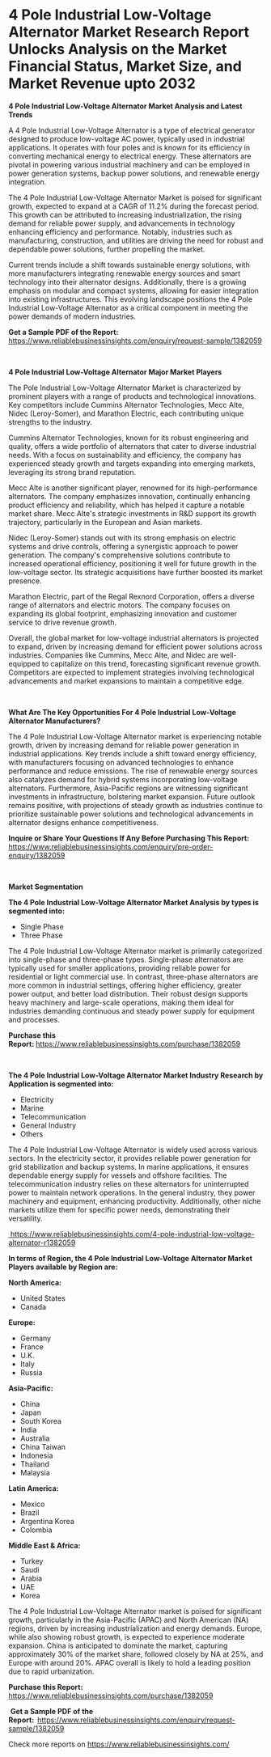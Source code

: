 <p><h1>4 Pole Industrial Low-Voltage Alternator Market Research Report Unlocks Analysis on the Market Financial Status, Market Size, and Market Revenue upto 2032</h1></p><p><strong>4 Pole Industrial Low-Voltage Alternator Market Analysis and Latest Trends</strong></p>
<p><p>A 4 Pole Industrial Low-Voltage Alternator is a type of electrical generator designed to produce low-voltage AC power, typically used in industrial applications. It operates with four poles and is known for its efficiency in converting mechanical energy to electrical energy. These alternators are pivotal in powering various industrial machinery and can be employed in power generation systems, backup power solutions, and renewable energy integration.</p><p>The 4 Pole Industrial Low-Voltage Alternator Market is poised for significant growth, expected to expand at a CAGR of 11.2% during the forecast period. This growth can be attributed to increasing industrialization, the rising demand for reliable power supply, and advancements in technology enhancing efficiency and performance. Notably, industries such as manufacturing, construction, and utilities are driving the need for robust and dependable power solutions, further propelling the market.</p><p>Current trends include a shift towards sustainable energy solutions, with more manufacturers integrating renewable energy sources and smart technology into their alternator designs. Additionally, there is a growing emphasis on modular and compact systems, allowing for easier integration into existing infrastructures. This evolving landscape positions the 4 Pole Industrial Low-Voltage Alternator as a critical component in meeting the power demands of modern industries.</p></p>
<p><strong>Get a Sample PDF of the Report:&nbsp;</strong> <a href="https://www.reliablebusinessinsights.com/enquiry/request-sample/1382059?utm_campaign=2192&utm_medium=2&utm_source=Github&utm_content=ia&utm_term=24022025&utm_id=4-pole-industrial-low-voltage-alternator">https://www.reliablebusinessinsights.com/enquiry/request-sample/1382059</a></p>
<p>&nbsp;</p>
<p><strong>4 Pole Industrial Low-Voltage Alternator Major Market Players</strong></p>
<p><p>The Pole Industrial Low-Voltage Alternator Market is characterized by prominent players with a range of products and technological innovations. Key competitors include Cummins Alternator Technologies, Mecc Alte, Nidec (Leroy-Somer), and Marathon Electric, each contributing unique strengths to the industry.</p><p>Cummins Alternator Technologies, known for its robust engineering and quality, offers a wide portfolio of alternators that cater to diverse industrial needs. With a focus on sustainability and efficiency, the company has experienced steady growth and targets expanding into emerging markets, leveraging its strong brand reputation.</p><p>Mecc Alte is another significant player, renowned for its high-performance alternators. The company emphasizes innovation, continually enhancing product efficiency and reliability, which has helped it capture a notable market share. Mecc Alte's strategic investments in R&D support its growth trajectory, particularly in the European and Asian markets.</p><p>Nidec (Leroy-Somer) stands out with its strong emphasis on electric systems and drive controls, offering a synergistic approach to power generation. The company's comprehensive solutions contribute to increased operational efficiency, positioning it well for future growth in the low-voltage sector. Its strategic acquisitions have further boosted its market presence.</p><p>Marathon Electric, part of the Regal Rexnord Corporation, offers a diverse range of alternators and electric motors. The company focuses on expanding its global footprint, emphasizing innovation and customer service to drive revenue growth.</p><p>Overall, the global market for low-voltage industrial alternators is projected to expand, driven by increasing demand for efficient power solutions across industries. Companies like Cummins, Mecc Alte, and Nidec are well-equipped to capitalize on this trend, forecasting significant revenue growth. Competitors are expected to implement strategies involving technological advancements and market expansions to maintain a competitive edge.</p></p>
<p>&nbsp;</p>
<p><strong>What Are The Key Opportunities For 4 Pole Industrial Low-Voltage Alternator Manufacturers?</strong></p>
<p><p>The 4 Pole Industrial Low-Voltage Alternator market is experiencing notable growth, driven by increasing demand for reliable power generation in industrial applications. Key trends include a shift toward energy efficiency, with manufacturers focusing on advanced technologies to enhance performance and reduce emissions. The rise of renewable energy sources also catalyzes demand for hybrid systems incorporating low-voltage alternators. Furthermore, Asia-Pacific regions are witnessing significant investments in infrastructure, bolstering market expansion. Future outlook remains positive, with projections of steady growth as industries continue to prioritize sustainable power solutions and technological advancements in alternator designs enhance competitiveness.</p></p>
<p><strong>Inquire or Share Your Questions If Any Before Purchasing This Report:</strong> <a href="https://www.reliablebusinessinsights.com/enquiry/pre-order-enquiry/1382059?utm_campaign=2192&utm_medium=2&utm_source=Github&utm_content=ia&utm_term=24022025&utm_id=4-pole-industrial-low-voltage-alternator">https://www.reliablebusinessinsights.com/enquiry/pre-order-enquiry/1382059</a></p>
<p>&nbsp;</p>
<p><strong>Market Segmentation</strong></p>
<p><strong>The 4 Pole Industrial Low-Voltage Alternator Market Analysis by types is segmented into:</strong></p>
<p><ul><li>Single Phase</li><li>Three Phase</li></ul></p>
<p><p>The 4 Pole Industrial Low-Voltage Alternator market is primarily categorized into single-phase and three-phase types. Single-phase alternators are typically used for smaller applications, providing reliable power for residential or light commercial use. In contrast, three-phase alternators are more common in industrial settings, offering higher efficiency, greater power output, and better load distribution. Their robust design supports heavy machinery and large-scale operations, making them ideal for industries demanding continuous and steady power supply for equipment and processes.</p></p>
<p><strong>Purchase this Report:&nbsp;</strong><a href="https://www.reliablebusinessinsights.com/purchase/1382059?utm_campaign=2192&utm_medium=2&utm_source=Github&utm_content=ia&utm_term=24022025&utm_id=4-pole-industrial-low-voltage-alternator">https://www.reliablebusinessinsights.com/purchase/1382059</a></p>
<p>&nbsp;</p>
<p><strong>The 4 Pole Industrial Low-Voltage Alternator Market Industry Research by Application is segmented into:</strong></p>
<p><ul><li>Electricity</li><li>Marine</li><li>Telecommunication</li><li>General Industry</li><li>Others</li></ul></p>
<p><p>The 4 Pole Industrial Low-Voltage Alternator is widely used across various sectors. In the electricity sector, it provides reliable power generation for grid stabilization and backup systems. In marine applications, it ensures dependable energy supply for vessels and offshore facilities. The telecommunication industry relies on these alternators for uninterrupted power to maintain network operations. In the general industry, they power machinery and equipment, enhancing productivity. Additionally, other niche markets utilize them for specific power needs, demonstrating their versatility.</p></p>
<p><a href="https://www.reliablebusinessinsights.com/4-pole-industrial-low-voltage-alternator-r1382059?utm_campaign=2192&utm_medium=2&utm_source=Github&utm_content=ia&utm_term=24022025&utm_id=4-pole-industrial-low-voltage-alternator">&nbsp;https://www.reliablebusinessinsights.com/4-pole-industrial-low-voltage-alternator-r1382059</a></p>
<p><strong>In terms of Region, the 4 Pole Industrial Low-Voltage Alternator Market Players available by Region are:</strong></p>
<p>
    <p> <strong> North America: </strong>
        <ul>
            <li>United States</li>
            <li>Canada</li>
        </ul>
        </p> 
    <p> <strong> Europe: </strong>
        <ul>
            <li>Germany</li>
            <li>France</li>
            <li>U.K.</li>
            <li>Italy</li>
            <li>Russia</li>
        </ul>
        </p> 
    <p> <strong> Asia-Pacific: </strong>
        <ul>
            <li>China</li>
            <li>Japan</li>
            <li>South Korea</li>
            <li>India</li>
            <li>Australia</li>
            <li>China Taiwan</li>
            <li>Indonesia</li>
            <li>Thailand</li>
            <li>Malaysia</li>
        </ul>
        </p> 
    <p> <strong> Latin America: </strong>
        <ul>
            <li>Mexico</li>
            <li>Brazil</li>
            <li>Argentina Korea</li>
            <li>Colombia</li>
        </ul>
        </p> 
    <p> <strong> Middle East & Africa: </strong>
        <ul>
            <li>Turkey</li>
            <li>Saudi</li>
            <li>Arabia</li>
            <li>UAE</li>
            <li>Korea</li>
        </ul>
    </p>
    </p>
<p><p>The 4 Pole Industrial Low-Voltage Alternator market is poised for significant growth, particularly in the Asia-Pacific (APAC) and North American (NA) regions, driven by increasing industrialization and energy demands. Europe, while also showing robust growth, is expected to experience moderate expansion. China is anticipated to dominate the market, capturing approximately 30% of the market share, followed closely by NA at 25%, and Europe with around 20%. APAC overall is likely to hold a leading position due to rapid urbanization.</p></p>
<p><strong>Purchase this Report: </strong><a href="https://www.reliablebusinessinsights.com/purchase/1382059?utm_campaign=2192&utm_medium=2&utm_source=Github&utm_content=ia&utm_term=24022025&utm_id=4-pole-industrial-low-voltage-alternator">https://www.reliablebusinessinsights.com/purchase/1382059</a></p>
<p>&nbsp;<strong>Get a Sample PDF of the Report:&nbsp;&nbsp;</strong><a href="https://www.reliablebusinessinsights.com/enquiry/request-sample/1382059?utm_campaign=2192&utm_medium=2&utm_source=Github&utm_content=ia&utm_term=24022025&utm_id=4-pole-industrial-low-voltage-alternator">https://www.reliablebusinessinsights.com/enquiry/request-sample/1382059</a></p>
<p><strong></strong></p>
<p>Check more reports on <a href="https://www.reliablebusinessinsights.com/?utm_campaign=2192&utm_medium=2&utm_source=Github&utm_content=ia&utm_term=24022025&utm_id=4-pole-industrial-low-voltage-alternator">https://www.reliablebusinessinsights.com/</a></p>
